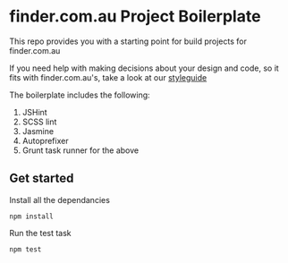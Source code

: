 # finder.com.au Project Boilerplate

This repo provides you with a starting point for build projects for finder.com.au

If you need help with making decisions about your design and code, so it fits with finder.com.au's, take a look at our [styleguide](https://github.com/finderau/styleguide)

The boilerplate includes the following:

1. JSHint
2. SCSS lint
3. Jasmine
4. Autoprefixer
5. Grunt task runner for the above

## Get started

Install all the dependancies

```
npm install
```
Run the test task

```
npm test
```
